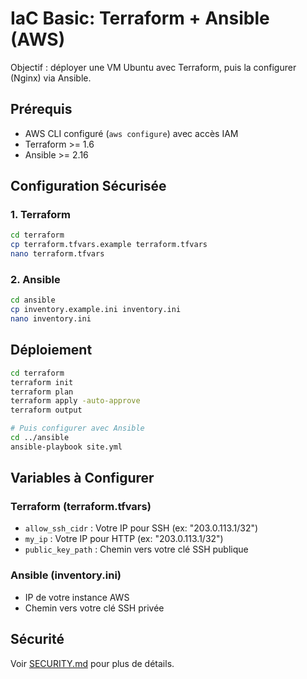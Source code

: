 # IaC Basic: Terraform + Ansible (AWS)

Objectif : déployer une VM Ubuntu avec Terraform, puis la configurer (Nginx) via Ansible.

## Prérequis
- AWS CLI configuré (`aws configure`) avec accès IAM
- Terraform >= 1.6
- Ansible >= 2.16

## Configuration Sécurisée

### 1. Terraform
```bash
cd terraform
cp terraform.tfvars.example terraform.tfvars
nano terraform.tfvars
```

### 2. Ansible
```bash
cd ansible
cp inventory.example.ini inventory.ini
nano inventory.ini
```

## Déploiement
```bash
cd terraform
terraform init
terraform plan
terraform apply -auto-approve
terraform output

# Puis configurer avec Ansible
cd ../ansible
ansible-playbook site.yml
```

## Variables à Configurer

### Terraform (terraform.tfvars)
- `allow_ssh_cidr` : Votre IP pour SSH (ex: "203.0.113.1/32")
- `my_ip` : Votre IP pour HTTP (ex: "203.0.113.1/32")
- `public_key_path` : Chemin vers votre clé SSH publique

### Ansible (inventory.ini)
- IP de votre instance AWS
- Chemin vers votre clé SSH privée

## Sécurité

Voir [SECURITY.md](SECURITY.md) pour plus de détails.
